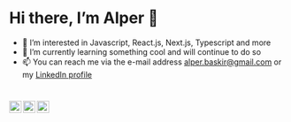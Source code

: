 # Hi there, I’m Alper 👋 

- 👀 I’m interested in Javascript, React.js, Next.js, Typescript and more
- 🌱 I’m currently learning something cool and will continue to do so
- 📫 You can reach me via the e-mail address alper.baskir@gmail.com or my [LinkedIn profile](https://www.linkedin.com/in/alper-ba%C5%9Fk%C4%B1r-a4946398/)

<!---
alperbaskir/alperbaskir is a ✨ special ✨ repository because its `README.md` (this file) appears on your GitHub profile.
You can click the Preview link to take a look at your changes.
--->
#
  <a target="_blank" href="https://www.linkedin.com/in/alperbaskir/">
    <img align="left" alt="Alper's LinkdeIn" width="22px" src="https://cdn.jsdelivr.net/npm/simple-icons@v3/icons/linkedin.svg" />
  </a>
  <a target="_blank" href="https://medium.com/@alperbaskir/">
    <img align="left" alt="Alper's Medium" width="22px" src="https://cdn.jsdelivr.net/npm/simple-icons@v3/icons/medium.svg" />
  </a>
  <a target="_blank" href="https://twitter.com/alperbaskir">
    <img align="left" alt="Alper's Twitter" width="22px" src="https://cdn.jsdelivr.net/npm/simple-icons@v3/icons/twitter.svg" />
  </a>
